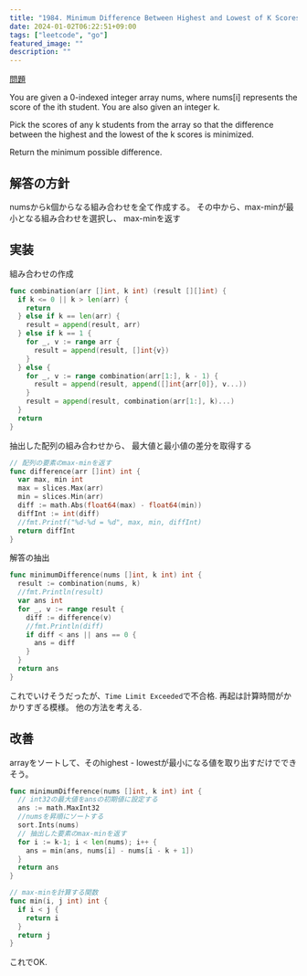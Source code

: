 ```yaml
---
title: "1984. Minimum Difference Between Highest and Lowest of K Scores"
date: 2024-01-02T06:22:51+09:00
tags: ["leetcode", "go"]
featured_image: ""
description: ""
---
```


[問題](https://leetcode.com/problems/minimum-difference-between-highest-and-lowest-of-k-scores/)

You are given a 0-indexed integer array nums, where nums[i] represents the score of the ith student. You are also given an integer k.

Pick the scores of any k students from the array so that the difference between the highest and the lowest of the k scores is minimized.

Return the minimum possible difference.


## 解答の方針
numsからk個からなる組み合わせを全て作成する。
その中から、max-minが最小となる組み合わせを選択し、
max-minを返す


## 実装

組み合わせの作成
```go
func combination(arr []int, k int) (result [][]int) {
  if k <= 0 || k > len(arr) {
    return
  } else if k == len(arr) {
    result = append(result, arr)
  } else if k == 1 {
    for _, v := range arr {
      result = append(result, []int{v})
    }
  } else {
    for _, v := range combination(arr[1:], k - 1) {
      result = append(result, append([]int{arr[0]}, v...))
    }
    result = append(result, combination(arr[1:], k)...)
  }
  return
}
```

抽出した配列の組み合わせから、
最大値と最小値の差分を取得する
```go
// 配列の要素のmax-minを返す
func difference(arr []int) int {
  var max, min int
  max = slices.Max(arr)
  min = slices.Min(arr)
  diff := math.Abs(float64(max) - float64(min))
  diffInt := int(diff)
  //fmt.Printf("%d-%d = %d", max, min, diffInt)
  return diffInt
}

```

解答の抽出
```go
func minimumDifference(nums []int, k int) int {
  result := combination(nums, k)
  //fmt.Println(result)
  var ans int
  for _, v := range result {
    diff := difference(v)
    //fmt.Println(diff)
    if diff < ans || ans == 0 {
      ans = diff
    }
  }
  return ans 
}
```

これでいけそうだったが、`Time Limit Exceeded`で不合格. 
再起は計算時間がかかりすぎる模様。
他の方法を考える.  

## 改善

arrayをソートして、そのhighest - lowestが最小になる値を取り出すだけでできそう。

```go
func minimumDifference(nums []int, k int) int {
  // int32の最大値をansの初期値に設定する
  ans := math.MaxInt32
  //numsを昇順にソートする
  sort.Ints(nums)
  // 抽出した要素のmax-minを返す
  for i := k-1; i < len(nums); i++ {
    ans = min(ans, nums[i] - nums[i - k + 1])
  }
  return ans
}

// max-minを計算する関数
func min(i, j int) int {
  if i < j {
    return i
  }
  return j
}
```

これでOK. 




















